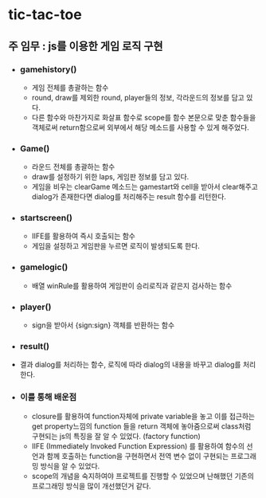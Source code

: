 # tic-tac-toe

## 주 임무 : js를 이용한 게임 로직 구현
  * ### gamehistory()
    * 게임 전체를 총괄하는 함수
    * round, draw를 제외한 round, player들의 정보, 각라운드의 정보를 담고 있다.
    * 다른 함수와 마찬가지로 화살표 함수로 scope를 함수 본문으로 맞춘 함수들을 객체로써 return함으로써 외부에서 해당 메소드를 사용할 수 있게 해주었다. 
  * ### Game()
    * 라운드 전체를 총괄하는 함수
    * draw를 설정하기 위한 laps, 게임판 정보를 담고 있다.
    * 게임을 비우는 clearGame 메소드는 gamestart와 cell을 받아서 clear해주고 dialog가 존재한다면 dialog를 처리해주는 result 함수를 리턴한다.
  * ### startscreen()
    * IIFE를 활용하여 즉시 호출되는 함수
    * 게임을 설정하고 게임판을 누르면 로직이 발생되도록 한다.
  * ### gamelogic()
    * 배열 winRule를 활용하여 게임판이 승리로직과 같은지 검사하는 함수
  * ### player()
    * sign을 받아서 {sign:sign} 객체를 반환하는 함수
  * ### result()
  *  결과 dialog를 처리하는 함수, 로직에 따라 dialog의 내용을 바꾸고 dialog를 처리한다.
  * ### 이를 통해 배운점
    * closure를 활용하여 function자체에 private variable을 놓고 이를 접근하는 get property느낌의 function 들을 return 객체에 놓아줌으로써 class처럼 구현되는 js의 특징을 잘 알 수 있었다. (factory function)
    * IIFE (Immediately Invoked Function Expression) 를 활용하여 함수의 선언과 함께 호출하는 function을 구현하면서 전역 변수 없이 구현되는 프로그래밍 방식을 알 수 있었다.
    * scope의 개념을 숙지하여야 프로젝트를 진행할 수 있었으며 난해했던 기존의 프로그래밍 방식을 많이 개선했던거 같다.